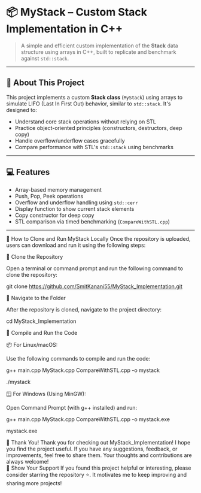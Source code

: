 # 📦 MyStack – Custom Stack Implementation in C++

> A simple and efficient custom implementation of the **Stack** data structure using arrays in C++, built to replicate and benchmark against `std::stack`.

---

## 📌 About This Project

This project implements a custom **Stack class** (`MyStack`) using arrays to simulate LIFO (Last In First Out) behavior, similar to `std::stack`. It's designed to:

- Understand core stack operations without relying on STL
- Practice object-oriented principles (constructors, destructors, deep copy)
- Handle overflow/underflow cases gracefully
- Compare performance with STL's `std::stack` using benchmarks

---

## 💻 Features

- Array-based memory management
- Push, Pop, Peek operations
- Overflow and underflow handling using `std::cerr`
- Display function to show current stack elements
- Copy constructor for deep copy
- STL comparison via timed benchmarking (`CompareWithSTL.cpp`)

---

🚀 How to Clone and Run MyStack Locally
Once the repository is uploaded, users can download and run it using the following steps:

🔹 Clone the Repository


Open a terminal or command prompt and run the following command to clone the repository:

git clone https://github.com/SmitKanani55/MyStack_Implementation.git


🔹 Navigate to the Folder


After the repository is cloned, navigate to the project directory:

cd MyStack_Implementation


🔹 Compile and Run the Code

📦 For Linux/macOS:

Use the following commands to compile and run the code:

g++ main.cpp MyStack.cpp CompareWithSTL.cpp -o mystack

./mystack

🪟 For Windows (Using MinGW):

Open Command Prompt (with g++ installed) and run:

g++ main.cpp MyStack.cpp CompareWithSTL.cpp -o mystack.exe

mystack.exe


🙏 Thank You!
Thank you for checking out MyStack_Implementation! I hope you find the project useful. If you have any suggestions, feedback, or improvements, feel free to share them.
Your thoughts and contributions are always welcome!
<br>
🌟 Show Your Support
If you found this project helpful or interesting, please consider starring the repository ⭐.
It motivates me to keep improving and sharing more projects!



